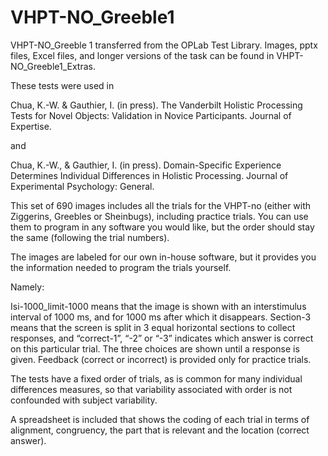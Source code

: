 # VHPT-NO_Greeble1
VHPT-NO_Greeble 1 transferred from the OPLab Test Library. Images, pptx files, Excel files, and longer versions of the task can be found in VHPT-NO_Greeble1_Extras. 

These tests were used in 

Chua, K.-W. & Gauthier, I. (in press). The Vanderbilt Holistic Processing Tests for Novel Objects: Validation in Novice Participants. Journal of Expertise.

and

Chua, K.-W., & Gauthier, I. (in press). Domain-Specific Experience Determines Individual Differences in Holistic Processing. Journal of Experimental Psychology: General.


This set of 690 images includes all the trials for the VHPT-no (either with Ziggerins, Greebles or Sheinbugs), including practice trials. You can use them to program in any software you would like, but the order should stay the same (following the trial numbers).

The images are labeled for our own in-house software, but it provides you the information needed to program the trials yourself.

Namely:

Isi-1000_limit-1000 means that the image is shown with an interstimulus interval of 1000 ms, and for 1000 ms after which it disappears.
Section-3 means that the screen is split in 3 equal horizontal sections to collect responses, and “correct-1”, “-2” or “-3” indicates which answer is correct on this particular trial. The three choices are shown until a response is given. Feedback (correct or incorrect) is provided only for practice trials.

The tests have a fixed order of trials, as is common for many individual differences measures, so that variability associated with order is not confounded with subject variability.

A spreadsheet is included that shows the coding of each trial in terms of alignment, congruency, the part that is relevant and the location (correct answer).
